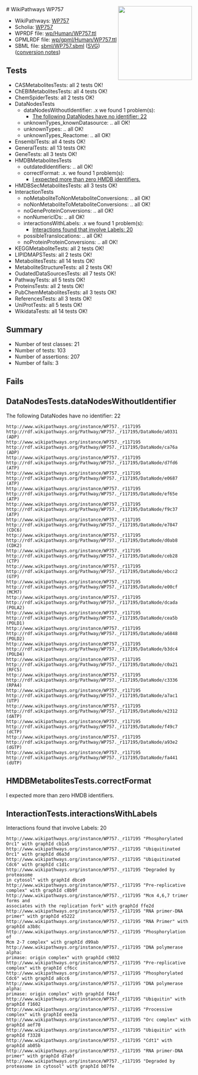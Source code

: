 <img style="float: right; width: 200px" src="../logo.png" />
# WikiPathways WP757

* WikiPathways: [WP757](https://identifiers.org/wikipathways:WP757)
* Scholia: [WP757](https://scholia.toolforge.org/wikipathways/WP757)
* WPRDF file: [wp/Human/WP757.ttl](../wp/Human/WP757.ttl)
* GPMLRDF file: [wp/gpml/Human/WP757.ttl](../wp/gpml/Human/WP757.ttl)
* SBML file: [sbml/WP757.sbml](../sbml/WP757.sbml) ([SVG](../sbml/WP757.svg)) ([conversion notes](../sbml/WP757.txt))

## Tests
* CASMetabolitesTests: all 2 tests OK!
* ChEBIMetabolitesTests: all 4 tests OK!
* ChemSpiderTests: all 2 tests OK!
* DataNodesTests
    * dataNodesWithoutIdentifier: .x we found 1 problem(s):
        * [The following DataNodes have no identifier: 22](#8792c4b1)
    * unknownTypes_knownDatasource: .. all OK!
    * unknownTypes: .. all OK!
    * unknownTypes_Reactome: .. all OK!
* EnsemblTests: all 4 tests OK!
* GeneralTests: all 13 tests OK!
* GeneTests: all 3 tests OK!
* HMDBMetabolitesTests
    * outdatedIdentifiers: .. all OK!
    * correctFormat: .x. we found 1 problem(s):
        * [I expected more than zero HMDB identifiers.](#ad154c1e)
* HMDBSecMetabolitesTests: all 3 tests OK!
* InteractionTests
    * noMetaboliteToNonMetaboliteConversions: .. all OK!
    * noNonMetaboliteToMetaboliteConversions: .. all OK!
    * noGeneProteinConversions: .. all OK!
    * nonNumericIDs: .. all OK!
    * interactionsWithLabels: .x we found 1 problem(s):
        * [Interactions found that involve Labels: 20](#fe97a8d7)
    * possibleTranslocations: .. all OK!
    * noProteinProteinConversions: .. all OK!
* KEGGMetaboliteTests: all 2 tests OK!
* LIPIDMAPSTests: all 2 tests OK!
* MetabolitesTests: all 14 tests OK!
* MetaboliteStructureTests: all 2 tests OK!
* OudatedDataSourcesTests: all 7 tests OK!
* PathwayTests: all 5 tests OK!
* ProteinsTests: all 2 tests OK!
* PubChemMetabolitesTests: all 3 tests OK!
* ReferencesTests: all 3 tests OK!
* UniProtTests: all 5 tests OK!
* WikidataTests: all 14 tests OK!


## Summary

* Number of test classes: 21
* Number of tests: 103
* Number of assertions: 207
* Number of fails: 3

## Fails

<a name="8792c4b1" />

## DataNodesTests.dataNodesWithoutIdentifier

The following DataNodes have no identifier: 22
```
http://www.wikipathways.org/instance/WP757._r117195 http://rdf.wikipathways.org/Pathway/WP757._r117195/DataNode/a0331 (ADP)
http://www.wikipathways.org/instance/WP757._r117195 http://rdf.wikipathways.org/Pathway/WP757._r117195/DataNode/ca76a (ADP)
http://www.wikipathways.org/instance/WP757._r117195 http://rdf.wikipathways.org/Pathway/WP757._r117195/DataNode/d7fd6 (ATP)
http://www.wikipathways.org/instance/WP757._r117195 http://rdf.wikipathways.org/Pathway/WP757._r117195/DataNode/e0687 (ATP)
http://www.wikipathways.org/instance/WP757._r117195 http://rdf.wikipathways.org/Pathway/WP757._r117195/DataNode/ef65e (ATP)
http://www.wikipathways.org/instance/WP757._r117195 http://rdf.wikipathways.org/Pathway/WP757._r117195/DataNode/f9c37 (ATP)
http://www.wikipathways.org/instance/WP757._r117195 http://rdf.wikipathways.org/Pathway/WP757._r117195/DataNode/e7847 (CDC6)
http://www.wikipathways.org/instance/WP757._r117195 http://rdf.wikipathways.org/Pathway/WP757._r117195/DataNode/d0ab8 (CDK2)
http://www.wikipathways.org/instance/WP757._r117195 http://rdf.wikipathways.org/Pathway/WP757._r117195/DataNode/ceb28 (CTP)
http://www.wikipathways.org/instance/WP757._r117195 http://rdf.wikipathways.org/Pathway/WP757._r117195/DataNode/ebcc2 (GTP)
http://www.wikipathways.org/instance/WP757._r117195 http://rdf.wikipathways.org/Pathway/WP757._r117195/DataNode/e00cf (MCM7)
http://www.wikipathways.org/instance/WP757._r117195 http://rdf.wikipathways.org/Pathway/WP757._r117195/DataNode/dcada (POLA2)
http://www.wikipathways.org/instance/WP757._r117195 http://rdf.wikipathways.org/Pathway/WP757._r117195/DataNode/cea5b (POLD1)
http://www.wikipathways.org/instance/WP757._r117195 http://rdf.wikipathways.org/Pathway/WP757._r117195/DataNode/a6848 (POLD2)
http://www.wikipathways.org/instance/WP757._r117195 http://rdf.wikipathways.org/Pathway/WP757._r117195/DataNode/b3dc4 (POLD4)
http://www.wikipathways.org/instance/WP757._r117195 http://rdf.wikipathways.org/Pathway/WP757._r117195/DataNode/c0a21 (RFC5)
http://www.wikipathways.org/instance/WP757._r117195 http://rdf.wikipathways.org/Pathway/WP757._r117195/DataNode/c3336 (RPA4)
http://www.wikipathways.org/instance/WP757._r117195 http://rdf.wikipathways.org/Pathway/WP757._r117195/DataNode/a7ac1 (UTP)
http://www.wikipathways.org/instance/WP757._r117195 http://rdf.wikipathways.org/Pathway/WP757._r117195/DataNode/e2312 (dATP)
http://www.wikipathways.org/instance/WP757._r117195 http://rdf.wikipathways.org/Pathway/WP757._r117195/DataNode/f49c7 (dCTP)
http://www.wikipathways.org/instance/WP757._r117195 http://rdf.wikipathways.org/Pathway/WP757._r117195/DataNode/a93e2 (dGTP)
http://www.wikipathways.org/instance/WP757._r117195 http://rdf.wikipathways.org/Pathway/WP757._r117195/DataNode/fa441 (dUTP)
```

<a name="ad154c1e" />

## HMDBMetabolitesTests.correctFormat

I expected more than zero HMDB identifiers.
<a name="fe97a8d7" />

## InteractionTests.interactionsWithLabels

Interactions found that involve Labels: 20
```
http://www.wikipathways.org/instance/WP757._r117195 "Phosphorylated Orc1" with graphId cb1a5
http://www.wikipathways.org/instance/WP757._r117195 "Ubiquitinated Orc1" with graphId d6a3d
http://www.wikipathways.org/instance/WP757._r117195 "Ubiquitinated Cdc6" with graphId c1d1c
http://www.wikipathways.org/instance/WP757._r117195 "Degraded by
proteasome
in cytosol" with graphId dbce9
http://www.wikipathways.org/instance/WP757._r117195 "Pre-replicative complex" with graphId c8b9f
http://www.wikipathways.org/instance/WP757._r117195 "Mcm 4,6,7 trimer forms and
associates with the replication fork" with graphId ffe2d
http://www.wikipathways.org/instance/WP757._r117195 "RNA primer-DNA primer" with graphId e5222
http://www.wikipathways.org/instance/WP757._r117195 "RNA Primer" with graphId a3b8c
http://www.wikipathways.org/instance/WP757._r117195 "Phosphorylation of
Mcm 2-7 complex" with graphId d99ab
http://www.wikipathways.org/instance/WP757._r117195 "DNA polymerase alpha:
primase: origin complex" with graphId c9032
http://www.wikipathways.org/instance/WP757._r117195 "Pre-replicative complex" with graphId cf6cc
http://www.wikipathways.org/instance/WP757._r117195 "Phosphorylated Cdc6" with graphId a8cc6
http://www.wikipathways.org/instance/WP757._r117195 "DNA polymerase alpha:
primase: origin complex" with graphId f44cf
http://www.wikipathways.org/instance/WP757._r117195 "Ubiquitin" with graphId f1602
http://www.wikipathways.org/instance/WP757._r117195 "Processive complex" with graphId eee3a
http://www.wikipathways.org/instance/WP757._r117195 "Orc complex" with graphId aef70
http://www.wikipathways.org/instance/WP757._r117195 "Ubiquitin" with graphId f3328
http://www.wikipathways.org/instance/WP757._r117195 "Cdt1" with graphId ab05b
http://www.wikipathways.org/instance/WP757._r117195 "RNA primer-DNA primer" with graphId d7abf
http://www.wikipathways.org/instance/WP757._r117195 "Degraded by proteasome in cytosol" with graphId b07fe
```

